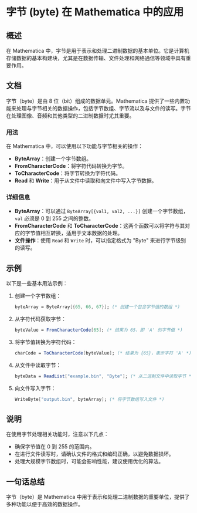 <!--
Meta Description: # 字节 (byte) 在 Mathematica 中的应用 ## 概述 在 Mathematica 中，字节是用于表示和处理二进制数据的基本单位。它是计算机存储数据的基本构建块，尤其是在数据传输、文件处理和网络通信等领域中具有重要作用。 ## 文档 字节（byte）是由 8 位（bit）组成的数据...
Meta Keywords: mathematica, bytearray, byte, 创建一个字节数组, fromcharactercode
-->

# 字节 (byte) 在 Mathematica 中的应用

## 概述
在 Mathematica 中，字节是用于表示和处理二进制数据的基本单位。它是计算机存储数据的基本构建块，尤其是在数据传输、文件处理和网络通信等领域中具有重要作用。

## 文档
字节（byte）是由 8 位（bit）组成的数据单元。Mathematica 提供了一些内置功能来处理与字节相关的数据操作，包括字节数组、字节流以及与文件的读写。字节在处理图像、音频和其他类型的二进制数据时尤其重要。

### 用法
在 Mathematica 中，可以使用以下功能与字节相关的操作：

- **ByteArray**：创建一个字节数组。
- **FromCharacterCode**：将字符代码转换为字节。
- **ToCharacterCode**：将字节转换为字符代码。
- **Read** 和 **Write**：用于从文件中读取和向文件中写入字节数据。

### 详细信息
- **ByteArray**：可以通过 `ByteArray[{val1, val2, ...}]` 创建一个字节数组，`val` 必须是 0 到 255 之间的整数。
- **FromCharacterCode** 和 **ToCharacterCode**：这两个函数可以将字符与其对应的字节值相互转换，适用于文本数据的处理。
- **文件操作**：使用 `Read` 和 `Write` 时，可以指定格式为 "Byte" 来进行字节级别的读写。

## 示例
以下是一些基本用法示例：

1. 创建一个字节数组：
   ```mathematica
   byteArray = ByteArray[{65, 66, 67}]; (* 创建一个包含字节值的数组 *)
   ```

2. 从字符代码获取字节：
   ```mathematica
   byteValue = FromCharacterCode[65]; (* 结果为 65，即 'A' 的字节值 *)
   ```

3. 将字节值转换为字符代码：
   ```mathematica
   charCode = ToCharacterCode[byteValue]; (* 结果为 {65}，表示字符 'A' *)
   ```

4. 从文件中读取字节：
   ```mathematica
   byteData = ReadList["example.bin", "Byte"]; (* 从二进制文件中读取字节 *)
   ```

5. 向文件写入字节：
   ```mathematica
   WriteByte["output.bin", byteArray]; (* 将字节数组写入文件 *)
   ```

## 说明
在使用字节处理相关功能时，注意以下几点：
- 确保字节值在 0 到 255 的范围内。
- 在进行文件读写时，请确认文件的格式和编码正确，以避免数据损坏。
- 处理大规模字节数组时，可能会影响性能，建议使用优化的算法。

## 一句话总结
字节（byte）是 Mathematica 中用于表示和处理二进制数据的重要单位，提供了多种功能以便于高效的数据操作。